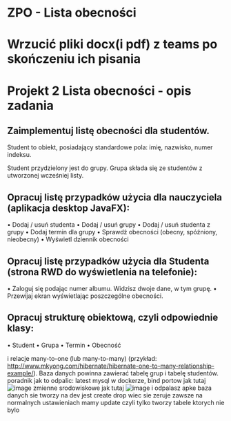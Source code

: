 # ZPO - Lista obecności 

# Wrzucić pliki docx(i pdf) z teams po skończeniu ich pisania



# Projekt 2 Lista obecności - opis zadania

## Zaimplementuj listę obecności dla studentów.

Student to obiekt, posiadający standardowe pola: imię, nazwisko, numer indeksu.

Student przydzielony jest do grupy. Grupa składa się ze studentów z utworzonej wcześniej listy.

## Opracuj listę przypadków użycia dla nauczyciela (aplikacja desktop JavaFX):
•	Dodaj / usuń studenta
•	Dodaj / usuń grupy
•	Dodaj / usuń studenta z grupy
•	Dodaj termin dla grupy
•	Sprawdź obecności (obecny, spóźniony, nieobecny)
•	Wyświetl dziennik obecności

## Opracuj listę przypadków użycia dla Studenta (strona RWD do wyświetlenia na telefonie):
•	Zaloguj się podając numer albumu. Widzisz dwoje dane, w tym grupę.
•	Przewijaj ekran wyświetlając poszczególne obecności.

## Opracuj strukturę obiektową, czyli odpowiednie klasy:
•	Student
•	Grupa
•	Termin
•	Obecność

i relacje many-to-one (lub many-to-many) 
(przykład: http://www.mkyong.com/hibernate/hibernate-one-to-many-relationship-example/). 
Baza danych powinna zawierać tabelę grup i tabelę studentów.
poradnik jak to odpalic:
latest mysql w dockerze, bind portow jak tutaj
![image](https://github.com/user-attachments/assets/8988e733-0537-414a-a8d6-8509945ea759)
zmienne srodowiskowe jak tutaj
![image](https://github.com/user-attachments/assets/6e13e9c8-c1a1-4961-ae35-2f03e1e01aed)
i odpalasz apke baza danych sie tworzy na dev jest create drop wiec sie zeruje zawsze na normalnych ustawieniach mamy update czyli tylko tworzy tabele ktorych nie bylo


